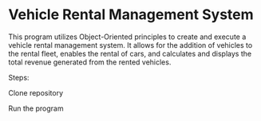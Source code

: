 # Vehicle Rental Management System

This program utilizes Object-Oriented principles to create and execute a vehicle rental management system. It allows for the addition of vehicles to the rental fleet, enables the rental of cars, and calculates and displays the total revenue generated from the rented vehicles.

Steps:

Clone repository

Run the program
